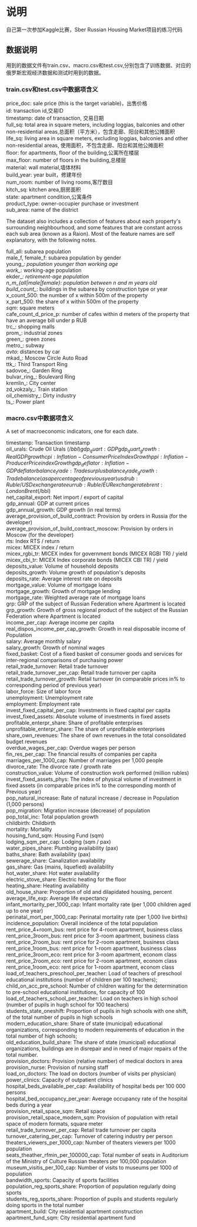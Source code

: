 # 说明
自己第一次参加Kaggle比赛，Sber Russian Housing Market项目的练习代码

## 数据说明
用到的数据文件有train.csv、macro.csv和test.csv,分别包含了训练数据、对应的俄罗斯宏观经济数据和测试时用到的数据。

### train.csv和test.csv中数据项含义
price_doc: sale price (this is the target variable)，出售价格  
id: transaction id,交易ID  
timestamp: date of transaction, 交易日期  
full_sq: total area in square meters, including loggias, balconies and other non-residential areas,总面积（平方米），包含走廊、阳台和其他公摊面积    
life_sq: living area in square meters, excluding loggias, balconies and other non-residential areas, 使用面积，不包含走廊、阳台和其他公摊面积   
floor: for apartments, floor of the building,公寓所在楼层    
max_floor: number of floors in the building,总楼层    
material: wall material,墙体材料    
build_year: year built，修建年份    
num_room: number of living rooms,客厅数目   
kitch_sq: kitchen area,厨房面积   
state: apartment condition,公寓条件    
product_type: owner-occupier purchase or investment  
sub_area: name of the district  

The dataset also includes a collection of features about each property's surrounding neighbourhood, and some features that are constant across each sub area (known as a Raion). Most of the feature names are self explanatory, with the following notes.  

full_all: subarea population  
male_f, female_f: subarea population by gender  
young_*: population younger than working age  
work_*: working-age population  
ekder_*: retirement-age population  
n_m_{all|male|female}: population between n and m years old  
build_count_*: buildings in the subarea by construction type or year  
x_count_500: the number of x within 500m of the property  
x_part_500: the share of x within 500m of the property  
_sqm_: square meters  
cafe_count_d_price_p: number of cafes within d meters of the property that have an average bill under p RUB  
trc_: shopping malls  
prom_: industrial zones  
green_: green zones  
metro_: subway  
_avto_: distances by car  
mkad_: Moscow Circle Auto Road  
ttk_: Third Transport Ring  
sadovoe_: Garden Ring  
bulvar_ring_: Boulevard Ring  
kremlin_: City center  
zd_vokzaly_: Train station  
oil_chemistry_: Dirty industry  
ts_: Power plant  


### macro.csv中数据项含义  

A set of macroeconomic indicators, one for each date.  

timestamp: Transaction timestamp  
oil_urals: Crude Oil Urals ($/bbl)  
gdp_quart: GDP  
gdp_quart_growth: Real GDP growth  
cpi: Inflation - Consumer Price Index Growth  
ppi: Inflation - Producer Price index Growth  
gdp_deflator: Inflation - GDP deflator  
balance_trade: Trade surplus  
balance_trade_growth: Trade balance (as a percentage of previous year)  
usdrub: Ruble/USD exchange rate  
eurrub: Ruble/EUR exchange rate  
brent: London Brent ($/bbl)  
net_capital_export: Net import / export of capital  
gdp_annual: GDP at current prices  
gdp_annual_growth: GDP growth (in real terms)  
average_provision_of_build_contract: Provision by orders in Russia (for the developer)  
average_provision_of_build_contract_moscow: Provision by orders in Moscow (for the developer)  
rts: Index RTS / return  
micex: MICEX index / return  
micex_rgbi_tr: MICEX index for government bonds (MICEX RGBI TR) / yield  
micex_cbi_tr: MICEX Index corporate bonds (MICEX CBI TR) / yield  
deposits_value: Volume of household deposits    
deposits_growth: Volume growth of population's deposits  
deposits_rate: Average interest rate on deposits  
mortgage_value: Volume of mortgage loans  
mortgage_growth: Growth of mortgage lending  
mortgage_rate: Weighted average rate of mortgage loans  
grp: GRP of the subject of Russian Federation where Apartment is located  
grp_growth: Growth of gross regional product of the subject of the Russian Federation where Apartment is located  
income_per_cap: Average income per capita   
real_dispos_income_per_cap_growth: Growth in real disposable income of Population  
salary: Average monthly salary  
salary_growth: Growth of nominal wages  
fixed_basket: Cost of a fixed basket of consumer goods and services for inter-regional comparisons of purchasing power  
retail_trade_turnover: Retail trade turnover  
retail_trade_turnover_per_cap: Retail trade turnover per capita  
retail_trade_turnover_growth: Retail turnover (in comparable prices in% to corresponding period of previous year)  
labor_force: Size of labor force  
unemployment: Unemployment rate  
employment: Employment rate  
invest_fixed_capital_per_cap: Investments in fixed capital per capita  
invest_fixed_assets: Absolute volume of investments in fixed assets  
profitable_enterpr_share: Share of profitable enterprises  
unprofitable_enterpr_share: The share of unprofitable enterprises  
share_own_revenues: The share of own revenues in the total consolidated budget revenues  
overdue_wages_per_cap: Overdue wages per person  
fin_res_per_cap: The financial results of companies per capita  
marriages_per_1000_cap: Number of marriages per 1,000 people  
divorce_rate: The divorce rate / growth rate  
construction_value: Volume of construction work performed (million rubles)  
invest_fixed_assets_phys: The index of physical volume of investment in fixed assets (in comparable prices in% to the corresponding month of Previous year)  
pop_natural_increase: Rate of natural increase / decrease in Population (1,000 persons)  
pop_migration: Migration increase (decrease) of population  
pop_total_inc: Total population growth  
childbirth: Childbirth  
mortality: Mortality  
housing_fund_sqm: Housing Fund (sqm)  
lodging_sqm_per_cap: Lodging (sqm / pax)  
water_pipes_share: Plumbing availability (pax)  
baths_share: Bath availability (pax)  
sewerage_share: Canalization availability  
gas_share: Gas (mains, liquefied) availability  
hot_water_share: Hot water availability  
electric_stove_share: Electric heating for the floor  
heating_share: Heating availability  
old_house_share: Proportion of old and dilapidated housing, percent  
average_life_exp: Average life expectancy  
infant_mortarity_per_1000_cap: Infant mortality rate (per 1,000 children aged up to one year)  
perinatal_mort_per_1000_cap: Perinatal mortality rate (per 1,000 live births)  
incidence_population: Overall incidence of the total population  
rent_price_4+room_bus: rent price for 4-room apartment, business class  
rent_price_3room_bus: rent price for 3-room apartment, business class  
rent_price_2room_bus: rent price for 2-room apartment, business class  
rent_price_1room_bus: rent price for 1-room apartment, business class  
rent_price_3room_eco: rent price for 3-room apartment, econom class
rent_price_2room_eco: rent price for 2-room apartment, econom class  
rent_price_1room_eco: rent price for 1-room apartment, econom class  
load_of_teachers_preschool_per_teacher: Load of teachers of preschool educational institutions (number of children per 100 teachers);  
child_on_acc_pre_school: Number of children waiting for the determination to pre-school educational institutions, for capacity of 100  
load_of_teachers_school_per_teacher: Load on teachers in high school (number of pupils in hugh school for 100 teachers)  
students_state_oneshift: Proportion of pupils in high schools with one shift, of the total number of pupils in high schools  
modern_education_share: Share of state (municipal) educational organizations, corresponding to modern requirements of education in the total number of high schools;  
old_education_build_share: The share of state (municipal) educational organizations, buildings are in disrepair and in need of major repairs of the total number.  
provision_doctors: Provision (relative number) of medical doctors in area  
provision_nurse: Provision of nursing staff  
load_on_doctors: The load on doctors (number of visits per physician)  
power_clinics: Capacity of outpatient clinics  
hospital_beds_available_per_cap: Availability of hospital beds per 100 000 persons  
hospital_bed_occupancy_per_year: Average occupancy rate of the hospital beds during a year  
provision_retail_space_sqm: Retail space  
provision_retail_space_modern_sqm: Provision of population with retail space of modern formats, square meter  
retail_trade_turnover_per_cap: Retail trade turnover per capita  
turnover_catering_per_cap: Turnover of catering industry per person  
theaters_viewers_per_1000_cap: Number of theaters viewers per 1000 population  
seats_theather_rfmin_per_100000_cap: Total number of seats in Auditorium of the Ministry of Culture Russian theaters per 100,000 population  
museum_visitis_per_100_cap: Number of visits to museums per 1000 of population  
bandwidth_sports: Capacity of sports facilities  
population_reg_sports_share: Proportion of population regularly doing  sports  
students_reg_sports_share: Proportion of pupils and students regularly doing sports in the total number  
apartment_build: City residential apartment construction  
apartment_fund_sqm: City residential apartment fund   
